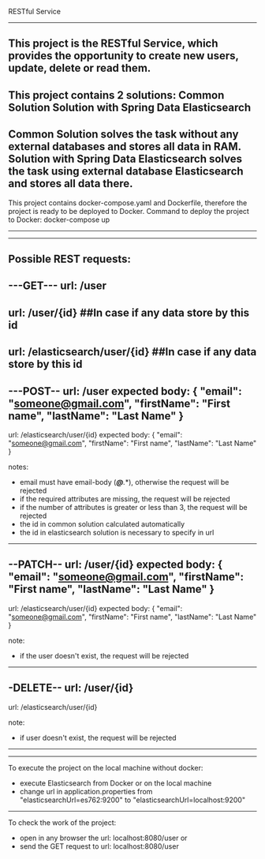 RESTful Service
**********************

This project is the RESTful Service, which provides the opportunity to create new users, update, delete or read them.
---

This project contains 2 solutions: 
Common Solution
Solution with Spring Data Elasticsearch
---

Common Solution solves the task without any external databases and stores all data in RAM.
Solution with Spring Data Elasticsearch solves the task using external database Elasticsearch and stores all data there.
---

This project contains docker-compose.yaml and Dockerfile, therefore the project is ready to be deployed to Docker.
Command to deploy the project to Docker: docker-compose up
**********************

**********************
Possible REST requests:
---------
---GET---
url: /user
---
url: /user/{id} ##In case if any data store by this id
---
url: /elasticsearch/user/{id} ##In case if any data store by this id
---------

---POST--
url: /user
expected body:
{
    "email": "someone@gmail.com",
    "firstName": "First name",
    "lastName": "Last Name"
}
---
url: /elasticsearch/user/{id}
expected body:
{
    "email": "someone@gmail.com",
    "firstName": "First name",
    "lastName": "Last Name"
}

notes:
- email must have email-body (***@**.**), otherwise the request will be rejected
- if the required attributes are missing, the request will be rejected
- if the number of attributes is greater or less than 3, the request will be rejected
- the id in common solution calculated automatically
- the id in elasticsearch solution is necessary to specify in url
---------

--PATCH--
url: /user/{id}
expected body:
{
    "email": "someone@gmail.com",
    "firstName": "First name",
    "lastName": "Last Name"
}
---
url: /elasticsearch/user/{id}
expected body:
{
    "email": "someone@gmail.com",
    "firstName": "First name",
    "lastName": "Last Name"
}

note:
- if the user doesn't exist, the request will be rejected
---------

-DELETE--
url: /user/{id}
---
url: /elasticsearch/user/{id}

note:
- if user doesn't exist, the request will be rejected
**********************

**********************
To execute the project on the local machine without docker:
- execute Elasticsearch from Docker or on the local machine
- change url in application.properties from "elasticsearchUrl=es762:9200" to "elasticsearchUrl=localhost:9200"

**********************
To check the work of the project:
- open in any browser the url: localhost:8080/user
or
- send the GET request to url: localhost:8080/user
